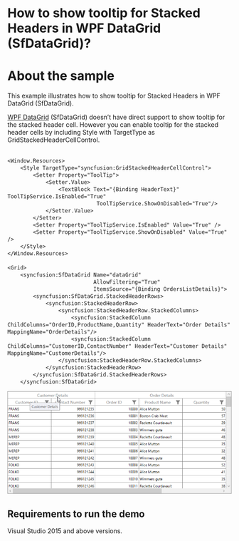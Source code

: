 # How to show tooltip for Stacked Headers in WPF DataGrid (SfDataGrid)?

# About the sample

This example illustrates how to show tooltip for Stacked Headers in WPF DataGrid (SfDataGrid).

[WPF DataGrid](https://www.syncfusion.com/wpf-ui-controls/datagrid) (SfDataGrid) doesn’t have direct support to show tooltip for the stacked header cell. However you can enable tooltip for the stacked header cells by including Style with TargetType as GridStackedHeaderCellControl. 

```XAML

<Window.Resources>
    <Style TargetType="syncfusion:GridStackedHeaderCellControl">
        <Setter Property="ToolTip">
            <Setter.Value>
                <TextBlock Text="{Binding HeaderText}" ToolTipService.IsEnabled="True" 
                            ToolTipService.ShowOnDisabled="True"/>
            </Setter.Value>
        </Setter>
        <Setter Property="ToolTipService.IsEnabled" Value="True" />
        <Setter Property="ToolTipService.ShowOnDisabled" Value="True" />
    </Style>
</Window.Resources>

<Grid>
    <syncfusion:SfDataGrid Name="dataGrid"
                           AllowFiltering="True"
                           ItemsSource="{Binding OrdersListDetails}">
        <syncfusion:SfDataGrid.StackedHeaderRows>
            <syncfusion:StackedHeaderRow>
                <syncfusion:StackedHeaderRow.StackedColumns>
                    <syncfusion:StackedColumn ChildColumns="OrderID,ProductName,Quantity" HeaderText="Order Details" MappingName="OrderDetails"/>
                    <syncfusion:StackedColumn ChildColumns="CustomerID,ContactNumber" HeaderText="Customer Details" MappingName="CustomerDetails"/>
                </syncfusion:StackedHeaderRow.StackedColumns>
            </syncfusion:StackedHeaderRow>
        </syncfusion:SfDataGrid.StackedHeaderRows>
    </syncfusion:SfDataGrid>

```

![ToolTip for Stacked Headers](StackedHeader_ToolTip.png)


## Requirements to run the demo

Visual Studio 2015 and above versions.
